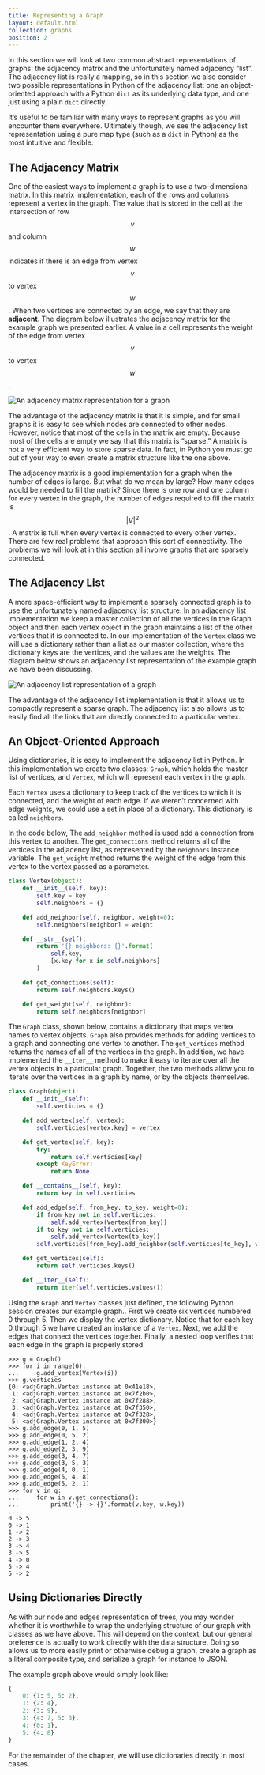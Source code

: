 ```yaml
---
title: Representing a Graph
layout: default.html
collection: graphs
position: 2
---
```


In this section we will look at two common abstract representations of graphs:
the adjacency matrix and the unfortunately named adjacency “list”. The
adjacency list is really a mapping, so in this section we also consider two
possible representations in Python of the adjacency list: one an object-oriented
approach with a Python `dict` as its underlying data type, and one just using
a plain `dict` directly.

It’s useful to be familiar with many ways to represent graphs as you will
encounter them everywhere. Ultimately though, we see the adjacency list
representation using a pure map type (such as a `dict` in Python) as the most
intuitive and flexible.

The Adjacency Matrix
---

One of the easiest ways to implement a graph is to use a two-dimensional
matrix. In this matrix implementation, each of the rows and columns
represent a vertex in the graph. The value that is stored in the cell at
the intersection of row $$v$$ and column $$w$$ indicates if there is an
edge from vertex $$v$$ to vertex $$w$$. When two vertices are connected
by an edge, we say that they are **adjacent**. The diagram below
illustrates the adjacency matrix for the example graph we presented
earlier. A value in a cell represents the weight of the edge from vertex
$$v$$ to vertex $$w$$.

![An adjacency matrix representation for a graph](figures/adjacency-matrix.png)

The advantage of the adjacency matrix is that it is simple, and for
small graphs it is easy to see which nodes are connected to other nodes.
However, notice that most of the cells in the matrix are empty. Because
most of the cells are empty we say that this matrix is “sparse.” A
matrix is not a very efficient way to store sparse data. In fact, in
Python you must go out of your way to even create a matrix structure
like the one above.

The adjacency matrix is a good implementation for a graph when the
number of edges is large. But what do we mean by large? How many edges
would be needed to fill the matrix? Since there is one row and one
column for every vertex in the graph, the number of edges required to
fill the matrix is $$|V|^2$$. A matrix is full when every vertex is
connected to every other vertex. There are few real problems that
approach this sort of connectivity. The problems we will look at in this
section all involve graphs that are sparsely connected.

The Adjacency List
---

A more space-efficient way to implement a sparsely connected graph is to
use the unfortunately named adjacency list structure. In an adjacency list implementation we keep a
master collection of all the vertices in the Graph object and then each vertex
object in the graph maintains a list of the other vertices that it is
connected to. In our implementation of the `Vertex` class we will use a
dictionary rather than a list as our master collection, where the dictionary keys are the
vertices, and the values are the weights. The diagram below shows an
adjacency list representation of the example graph we have been discussing.

![An adjacency list representation of a graph](figures/adjacency-list.png)

The advantage of the adjacency list implementation is that it allows us
to compactly represent a sparse graph. The adjacency list also allows us
to easily find all the links that are directly connected to a particular
vertex.

An Object-Oriented Approach
---
Using dictionaries, it is easy to implement the adjacency list in Python. In
this implementation we create two classes: `Graph`, which holds the master list
of vertices, and `Vertex`, which will represent each vertex in the graph.

Each `Vertex` uses a dictionary to keep track of the vertices to which
it is connected, and the weight of each edge. If we weren’t concerned
with edge weights, we could use a set in place of a dictionary. This
dictionary is called `neighbors`.

In the code below, The `add_neighbor` method is used add a connection
from this vertex to another. The `get_connections` method returns all of
the vertices in the adjacency list, as represented by the `neighbors`
instance variable. The `get_weight` method returns the weight of the
edge from this vertex to the vertex passed as a parameter.

```python
class Vertex(object):
    def __init__(self, key):
        self.key = key
        self.neighbors = {}

    def add_neighbor(self, neighbor, weight=0):
        self.neighbors[neighbor] = weight

    def __str__(self):
        return '{} neighbors: {}'.format(
            self.key,
            [x.key for x in self.neighbors]
        )

    def get_connections(self):
        return self.neighbors.keys()

    def get_weight(self, neighbor):
        return self.neighbors[neighbor]
```

The `Graph` class, shown below, contains a dictionary that maps vertex
names to vertex objects. `Graph` also provides methods for adding
vertices to a graph and connecting one vertex to another. The
`get_vertices` method returns the names of all of the vertices in the
graph. In addition, we have implemented the `__iter__` method to make it
easy to iterate over all the vertex objects in a particular graph.
Together, the two methods allow you to iterate over the vertices in a
graph by name, or by the objects themselves.


```python
class Graph(object):
    def __init__(self):
        self.verticies = {}

    def add_vertex(self, vertex):
        self.verticies[vertex.key] = vertex

    def get_vertex(self, key):
        try:
            return self.verticies[key]
        except KeyError:
            return None

    def __contains__(self, key):
        return key in self.verticies

    def add_edge(self, from_key, to_key, weight=0):
        if from_key not in self.verticies:
            self.add_vertex(Vertex(from_key))
        if to_key not in self.verticies:
            self.add_vertex(Vertex(to_key))
        self.verticies[from_key].add_neighbor(self.verticies[to_key], weight)

    def get_vertices(self):
        return self.verticies.keys()

    def __iter__(self):
        return iter(self.verticies.values())
```

Using the `Graph` and `Vertex` classes just defined, the following
Python session creates our example graph.. First we create six vertices
numbered 0 through 5. Then we display the vertex dictionary. Notice that
for each key 0 through 5 we have created an instance of a `Vertex`.
Next, we add the edges that connect the vertices together. Finally, a
nested loop verifies that each edge in the graph is properly stored.

```
>>> g = Graph()
>>> for i in range(6):
...     g.add_vertex(Vertex(i))
>>> g.verticies
{0: <adjGraph.Vertex instance at 0x41e18>,
 1: <adjGraph.Vertex instance at 0x7f2b0>,
 2: <adjGraph.Vertex instance at 0x7f288>,
 3: <adjGraph.Vertex instance at 0x7f350>,
 4: <adjGraph.Vertex instance at 0x7f328>,
 5: <adjGraph.Vertex instance at 0x7f300>}
>>> g.add_edge(0, 1, 5)
>>> g.add_edge(0, 5, 2)
>>> g.add_edge(1, 2, 4)
>>> g.add_edge(2, 3, 9)
>>> g.add_edge(3, 4, 7)
>>> g.add_edge(3, 5, 3)
>>> g.add_edge(4, 0, 1)
>>> g.add_edge(5, 4, 8)
>>> g.add_edge(5, 2, 1)
>>> for v in g:
...     for w in v.get_connections():
...         print('{} -> {}'.format(v.key, w.key))
...
0 -> 5
0 -> 1
1 -> 2
2 -> 3
3 -> 4
3 -> 5
4 -> 0
5 -> 4
5 -> 2
```

Using Dictionaries Directly
---

As with our node and edges representation of trees, you may wonder whether it
is worthwhile to wrap the underlying structure of our graph with classes as
we have above. This will depend on the context, but our general preference is
actually to work directly with the data structure. Doing so allows us to more
easily print or otherwise debug a graph, create a graph as a literal composite
type, and serialize a graph for instance to JSON.

The example graph above would simply look like:

```python
{
    0: {1: 5, 5: 2},
    1: {2: 4},
    2: {3: 9},
    3: {4: 7, 5: 3},
    4: {0: 1},
    5: {4: 8}
}
```

For the remainder of the chapter, we will use dictionaries directly in most
cases.
